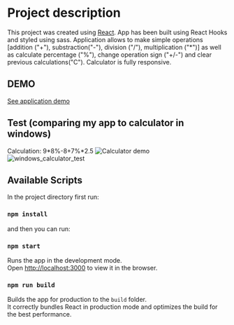 # Project description

This project was created using [React](https://github.com/facebook/create-react-app).
App has been built using React Hooks and styled using sass.
Application allows to make simple operations [addition ("+"), substraction("-"), division ("/"), multiplication ("\*")] as well as calculate percentage ("%"), change operation sign ("+/-") and clear previous calculations("C").
Calculator is fully responsive.

## DEMO

[See application demo](https://hungry-kare-6fef61.netlify.app/)

## Test (comparing my app to calculator in windows)
Calculation: 9*8%-8+7%*2.5
![Calculator demo](https://user-images.githubusercontent.com/49833192/135942453-954a1cd7-5976-4871-a1b3-28a96462b9db.gif)
![windows_calculator_test](https://user-images.githubusercontent.com/49833192/135942500-aef60415-b322-450e-80f6-a75a41b4111b.gif)

## Available Scripts

In the project directory first run:

### `npm install`

and then you can run:

### `npm start`

Runs the app in the development mode.\
Open [http://localhost:3000](http://localhost:3000) to view it in the browser.

### `npm run build`

Builds the app for production to the `build` folder.\
It correctly bundles React in production mode and optimizes the build for the best performance.
